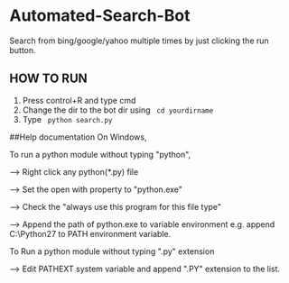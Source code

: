 # Automated-Search-Bot
Search from bing/google/yahoo multiple times by just clicking the run button.

<H2> HOW TO RUN </h2>

1. Press control+R and type cmd
2. Change the dir to the bot dir using <code> cd yourdirname </code> 
3. Type <code> python search.py </code>

##Help documentation
On Windows,

To run a python module without typing "python",

--> Right click any python(*.py) file

--> Set the open with property to "python.exe"

--> Check the "always use this program for this file type"

--> Append the path of python.exe to variable environment e.g. append C:\Python27 to PATH environment variable.

To Run a python module without typing ".py" extension

--> Edit PATHEXT system variable and append ".PY" extension to the list.
